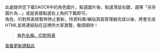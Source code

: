 ﻿此處提供您下載SAOCR中的角色圖片，點選圖片後，點選滑鼠右鍵，選擇「另存圖片為...」或是直接點選右上角的下載即可。   
角色、ID對照表將暫時停止更新，待資料庫/網站頁面管理器完成以後，將會生成HTML並將連結貼在這裡供大家瀏覽，敬請期待！

>[角色名稱、ID對照表](https://sites.google.com/site/saocrpictures/home/pre-released/charas/idtable)

[查看更新請點此](https://github.com/RaenonX/SAOCR-Pictures/commits/Startup-Pictures)

